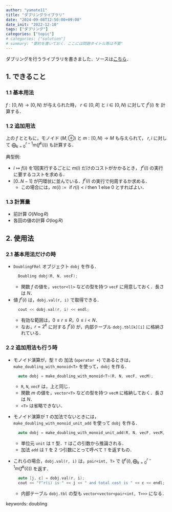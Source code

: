 ```yaml
---
author: "yamate11"
title: "ダブリングライブラリ"
date: "2024-09-08T12:50:00+09:00"
date_init: "2022-12-10"
tags: ["ダブリング"]
categories: ["topic"]
# categories: ["solution"]
# summary: "要約を書いておく．ここには問題タイトル等は不要" 
---
```


ダブリングを行うライブラリを書きました．ソースは[こちら](https://github.com/yamate11/compprog-clib/blob/master/doubling.cc)．

## 1. できること

### 1.1 基本用法

$f : [0, N) \to [0, N)$ が与えられた時，
$r \in [0, R]$ と $i \in [0, N)$ に対して
$f^{r}(i)$ を
計算する．

### 1.2 追加用法

上の $f$ とともに，モノイド $(M, \oplus)$ と $m: [0, N) \to M$ も与えられて，
$r, i$ に対して
$\bigoplus_{k = 0}^{r - 1} m(f^{k}(i))$ も計算する．

典型例:
* $i \mapsto f(i)$ を1回実行するごとに $m(i)$ だけのコストがかかるとき，
  $f^r(i)$ の実行に要するコストを求める．
* $[0..N-1]$ が円環状に並んでいる．$f^r(i)$ の実行で何周するか求める．
  * この場合には，$m(i) := \textrm{ if } r(i) < i \textrm{ then } 1 \textrm{ else } 0$ とすればよい．

### 1.3 計算量

* 前計算 $O(N \log R)$
* 各回の値の計算 $O(\log R)$

## 2. 使用法

### 2.1 基本用法だけの時

* `DoublingFRel` オブジェクト `dobj` を作る．
  ```cpp
    Doubling dobj(R, N, vecF);
  ```
  * 関数 $f$ の値を，`vector<ll>` などの型を持つ `vecF` に用意しておく．長さは $N$．
* 値 $f^r(i)$ は，`dobj.val(r, i)` で取得できる．
  ```cpp
    cout << dobj.val(r, i) << endl;
  ```
  * 有効な範囲は，$0 \leq r \leq R$，$0 \leq i < N$．
  * なお，$r = 2^k$ に対する $f^r(i)$ が，内部テーブル `dobj.tbl[k][i]` に格納されている．


### 2.2 追加用法も行う時

* モノイド演算が，型 `T` の 加法 (`operator +`) であるときは，
  `make_doubling_with_monoid<T>` を使って，`dobj` を作る．
  ```cpp
    auto dobj = make_doubling_with_monoid<T>(R, N, vecF, vecM);
  ```
  * `R`, `N`, `vecF` は，上と同じ．
  * 関数 $m$ の値を，`vector<T>` などの型を持つ `vecM` に格納しておく．長さは $N$．
  * `<T>` は省略できない．

* モノイド演算が `T` の加法でないときには，`make_doubling_with_monoid_unit_add` を使って `dobj` を作る．
  ```cpp
    auto dobj = make_doubling_with_monoid_unit_add(R, N, vecF, vecM, unit, add);
  ```
  * 単位元 `unit` は `T` 型．`T` はこの引数から推論される．
  * 加法 `add` は `T` を 2 つ引数にとって呼べて `T` を返すもの．

* これらの場合，`dobj.val(r, i)` は，`pair<int, T>` で $(f^r(i), \bigoplus_{k = 0}^{r - 1} m(f^{k}(i)))$
  を返す．
  ```cpp
    auto [j, c] = dobj.val(r, i);
    cout << "f^r(i) is " << j << " and total cost is " << c << endl;
  ```
  * 内部テーブル `dobj.tbl` の型も `vector<vector<pair<int, T>>>` になる．



keywords: doubling


